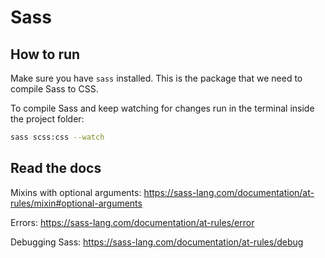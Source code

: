 # Sass

## How to run

Make sure you have `sass` installed.
This is the package that we need to compile Sass to CSS.

To compile Sass and keep watching for changes run in the terminal inside the project folder:

```bash
sass scss:css --watch
```

## Read the docs

Mixins with optional arguments:
https://sass-lang.com/documentation/at-rules/mixin#optional-arguments

Errors: https://sass-lang.com/documentation/at-rules/error

Debugging Sass: https://sass-lang.com/documentation/at-rules/debug